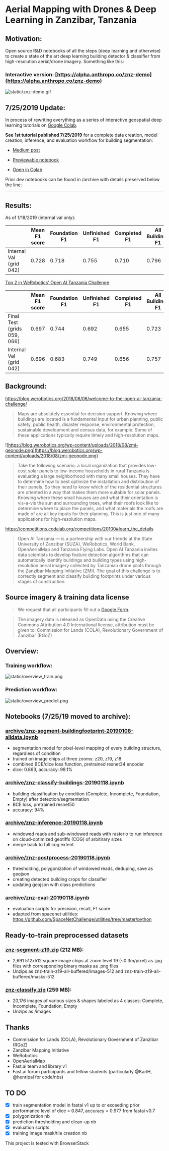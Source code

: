 # Aerial Mapping with Drones & Deep Learning in Zanzibar, Tanzania

## Motivation:

Open source R&D notebooks of all the steps (deep learning and otherwise) to create a state of the art deep learning building detector & classifier from high-resolution aerial/drone imagery. Something like this: 

### Interactive version: [https://alpha.anthropo.co/znz-demo](https://alpha.anthropo.co/znz-demo)
![static/znz-demo.gif](static/znz-demo.gif)


## 7/25/2019 Update:

In process of rewriting everything as a series of interactive geospatial deep learning tutorials on [Google Colab](https://colab.research.google.com/). 

**See 1st tutorial published 7/25/2019** for a complete data creation, model creation, inference, and evaluation workflow for building segmentation:

- [Medium post](https://medium.com/@anthropoco/how-to-segment-buildings-on-drone-imagery-with-fast-ai-cloud-native-geodata-tools-ae249612c321?source=friends_link&sk=57b82002ac47724ecf9a2aaa98de994b)

- [Previewable notebook](https://nbviewer.jupyter.org/github/daveluo/zanzibar-aerial-mapping/blob/master/geo_fastai_tutorial01_public_v1.ipynb)

- [Open in Colab](https://colab.research.google.com/github/daveluo/zanzibar-aerial-mapping/blob/master/geo_fastai_tutorial01_public_v1.ipynb)

Prior dev notebooks can be found in /archive with details preserved below the line:


------------------------


## Results:

As of 1/18/2019 (internal val only):

|                             | Mean F1 score | Foundation F1 | Unfinished F1 | Completed F1 | All Buildings F1 |
|-----------------------------|---------------|---------------|---------------|--------------|------------------|
| Internal Val (grid 042)     | 0.728         | 0.718         | 0.755         | 0.710        | 0.796            |


[Top 2 in WeRobotics' Open AI Tanzania Challenge](https://blog.werobotics.org/2018/12/06/announcing-the-winners-of-the-open-ai-tanzania-challenge/)


|                             | Mean F1 score | Foundation F1 | Unfinished F1 | Completed F1 | All Buildings F1 |
|-----------------------------|---------------|---------------|---------------|--------------|------------------|
| Final Test (grids 059, 066) | 0.697         | 0.744         | 0.692         | 0.655        | 0.723            |
| Internal Val (grid 042)     | 0.696         | 0.683         | 0.749         | 0.656        | 0.757            |



## Background:

https://blog.werobotics.org/2018/08/06/welcome-to-the-open-ai-tanzania-challenge/

> Maps are absolutely essential for decision support. Knowing where buildings are located is a fundamental input for urban planning, public safety, public health, disaster response, environmental protection, sustainable development and census data, for example. Some of these applications typically require timely and high-resolution maps.

![https://blog.werobotics.org/wp-content/uploads/2018/08/zmi-geonode.png](https://blog.werobotics.org/wp-content/uploads/2018/08/zmi-geonode.png)

> Take the following scenario: a local organization that provides low-cost solar panels to low-income households in rural Tanzania is evaluating a large neighborhood with many small houses. They have to determine how to best optimize the installation and distribution of their panels. So they need to know which of the residential structures are oriented in a way that makes them more suitable for solar panels. Knowing where these small houses are and what their orientation is vis-a-vis the sun and surrounding trees, what their roofs look like to determine where to place the panels, and what materials the roofs are made of are all key inputs for their planning. This is just one of many applications for high-resolution maps.



https://competitions.codalab.org/competitions/20100#learn_the_details
> Open AI Tanzania — is a partnership with our friends at the State University of Zanzibar (SUZA), WeRobotics, World Bank, OpenAerialMap and Tanzania Flying Labs. Open AI Tanzania invites data scientists to develop feature detection algorithms that can automatically identify buildings and building types using high-resolution aerial imagery collected by Tanzanian drone pilots through the Zanzibar Mapping Initiative (ZMI). The goal of this challenge is to correctly segment and classify building footprints under various stages of construction.


## Source imagery & training data license

> We request that all participants fill out a [Google Form](https://docs.google.com/forms/d/e/1FAIpQLSewpoY650nUHyl5kobIWl68Msk2QFBEC8XFCAV6lZSwbVdqUw/viewform).

> The imagery data is released as OpenData using the Creative Commons Attribution 4.0 International license, attribution must be given to: Commission for Lands (COLA), Revolutionary Government of Zanzibar (RGoZ)

## Overview:

### Training workflow:

![static/overview_train.png](static/overview_train.png)

### Prediction workflow:

![static/overview_predict.png](static/overview_predict.png)

## Notebooks (7/25/19 moved to archive):

### [archive/znz-segment-buildingfootprint-20190108-alldata.ipynb](archive/znz-segment-buildingfootprint-20190108-alldata.ipynb)

- segmentation model for pixel-level mapping of every building structure, regardless of condition 
- trained on image chips at three zooms: z20, z19, z18
- combined BCE/dice loss function, pretrained resnet34 encoder
- dice: 0.863, accuracy: 98.1%

### [archive/znz-classify-buildings-20190118.ipynb](archive/znz-classify-buildings-20190118.ipynb)

- building classification by condition (Complete, Incomplete, Foundation, Empty) after detection/segmentation
- BCE loss, pretrained resnet50
- accuracy: 94%

### [archive/znz-inference-20190118.ipynb](archive/znz-inference-20190118.ipynb)

- windowed reads and sub-windowed reads with rasterio to run inference on cloud-optimized geotiffs (COG) of arbitirary sizes
- merge back to full cog extent

### [archive/znz-postprocess-20190118.ipynb](archive/znz-postprocess-20190118.ipynb)

- thresholding, polygonization of windowed reads, deduping, save as geojson
- creating detected building crops for classifier
- updating geojson with class predictions

### [archive/znz-eval-20190118.ipynb](archive/znz-eval-20190118.ipynb)

- evaluation scripts for precision, recall, F1 score
- adapted from spacenet utilities: https://github.com/SpaceNetChallenge/utilities/tree/master/python

## Ready-to-train preprocessed datasets

### [znz-segment-z19.zip](https://www.dropbox.com/s/v1zvgrv06alogkk/znz-segment-z19.zip?dl=0) (212 MB):

- 2,691 512x512 square image chips at zoom level 19 (~0.3m/pixel) as .jpg files with corresponding binary masks as .png files
- Unzips as znz-train-z19-all-buffered/images-512 and znz-train-z19-all-buffered/masks-512

### [znz-classify.zip](https://www.dropbox.com/s/9ge0a2kpuv0a0lk/znz-classify.zip?dl=0) (259 MB):  

- 20,176 images of various sizes & shapes labeled as 4 classes: Complete, Incomplete, Foundation, Empty
- Unzips as /images 


## Thanks

- Commission for Lands (COLA), Revolutionary Government of Zanzibar (RGoZ)
- Zanzibar Mapping Initiative
- WeRobotics
- OpenAerialMap
- Fast.ai team and library v1
- Fast.ai forum participants and fellow students (particularly @KarlH, @henripal for code/nbs)

## TO DO

- [x] train segmentation model in fastai v1 up to or exceeding prior performance level of dice = 0.847, accuracy = 0.977 from fastai v0.7
- [x] polygonization nb
- [x] prediction thresholding and clean-up nb
- [x] evaluation scripts
- [x] training image mask/tile creation nb

This project is tested with BrowserStack
